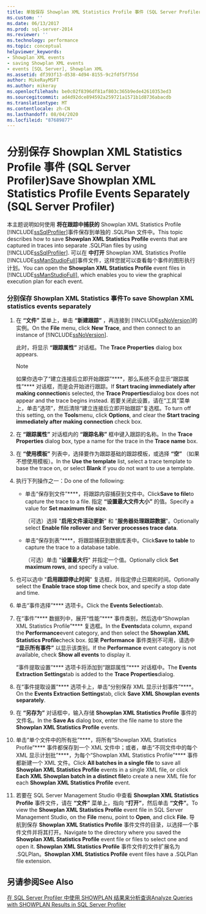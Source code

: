 ```yaml
---
title: 单独保存 Showplan XML Statistics Profile 事件 (SQL Server Profiler) | Microsoft Docs
ms.custom: ''
ms.date: 06/13/2017
ms.prod: sql-server-2014
ms.reviewer: ''
ms.technology: performance
ms.topic: conceptual
helpviewer_keywords:
- Showplan XML events
- saving Showplan XML events
- events [SQL Server], Showplan XML
ms.assetid: df393f13-d538-4d94-8155-9c2fdf5f755d
author: MikeRayMSFT
ms.author: mikeray
ms.openlocfilehash: be0c02f8396df81af803c365b9ede42610353ed3
ms.sourcegitcommit: ad4d92dce894592a259721a1571b1d8736abacdb
ms.translationtype: MT
ms.contentlocale: zh-CN
ms.lasthandoff: 08/04/2020
ms.locfileid: "87689877"
---
```

# <a name="save-showplan-xml-statistics-profile-events-separately-sql-server-profiler"></a><span data-ttu-id="0b863-102">分别保存 Showplan XML Statistics Profile 事件 (SQL Server Profiler)</span><span class="sxs-lookup"><span data-stu-id="0b863-102">Save Showplan XML Statistics Profile Events Separately (SQL Server Profiler)</span></span>
  <span data-ttu-id="0b863-103">本主题说明如何使用 **将在跟踪中捕获的** Showplan XML Statistics Profile [!INCLUDE[ssSqlProfiler](../../includes/sssqlprofiler-md.md)]事件保存到单独的 .SQLPlan 文件中。</span><span class="sxs-lookup"><span data-stu-id="0b863-103">This topic describes how to save **Showplan XML Statistics Profile** events that are captured in traces into separate .SQLPlan files by using [!INCLUDE[ssSqlProfiler](../../includes/sssqlprofiler-md.md)].</span></span> <span data-ttu-id="0b863-104">可以在 **中打开** Showplan XML Statistics Profile [!INCLUDE[ssManStudioFull](../../includes/ssmanstudiofull-md.md)]事件文件，这样您就可以查看每个事件的图形执行计划。</span><span class="sxs-lookup"><span data-stu-id="0b863-104">You can open the **Showplan XML Statistics Profile** event files in [!INCLUDE[ssManStudioFull](../../includes/ssmanstudiofull-md.md)], which enables you to view the graphical execution plan for each event.</span></span>  
  
### <a name="to-save-showplan-xml-statistics-events-separately"></a><span data-ttu-id="0b863-105">分别保存 Showplan XML Statistics 事件</span><span class="sxs-lookup"><span data-stu-id="0b863-105">To save Showplan XML statistics events separately</span></span>  
  
1.  <span data-ttu-id="0b863-106">在 **“文件”** 菜单上，单击 **“新建跟踪”** ，再连接到 [!INCLUDE[ssNoVersion](../../includes/ssnoversion-md.md)]的实例。</span><span class="sxs-lookup"><span data-stu-id="0b863-106">On the **File** menu, click **New Trace**, and then connect to an instance of [!INCLUDE[ssNoVersion](../../includes/ssnoversion-md.md)].</span></span>  
  
     <span data-ttu-id="0b863-107">此时，将显示 **“跟踪属性”** 对话框。</span><span class="sxs-lookup"><span data-stu-id="0b863-107">The **Trace Properties** dialog box appears.</span></span>  
  
    > [!NOTE]  
    >  <span data-ttu-id="0b863-108">如果你选中了“建立连接后立即开始跟踪”\*\*\*\*，那么系统不会显示“跟踪属性”\*\*\*\* 对话框，而是会开始进行跟踪。</span><span class="sxs-lookup"><span data-stu-id="0b863-108">If **Start tracing immediately after making connection**is selected, the **Trace Properties**dialog box does not appear and the trace begins instead.</span></span> <span data-ttu-id="0b863-109">若要关闭此设置，请在“工具”菜单上，单击“选项”，然后清除“建立连接后立即开始跟踪”复选框。</span><span class="sxs-lookup"><span data-stu-id="0b863-109">To turn off this setting, on the **Tools**menu, click **Options**, and clear the **Start tracing immediately after making connection** check box.</span></span>  
  
2.  <span data-ttu-id="0b863-110">在 **“跟踪属性”** 对话框内的 **“跟踪名称”** 框中键入跟踪的名称。</span><span class="sxs-lookup"><span data-stu-id="0b863-110">In the **Trace Properties** dialog box, type a name for the trace in the **Trace name** box.</span></span>  
  
3.  <span data-ttu-id="0b863-111">在 **“使用模板”** 列表中，选择要作为跟踪基础的跟踪模板，或选择 **“空”** （如果不想使用模板）。</span><span class="sxs-lookup"><span data-stu-id="0b863-111">In the **Use the template** list, select a trace template to base the trace on, or select **Blank** if you do not want to use a template.</span></span>  
  
4.  <span data-ttu-id="0b863-112">执行下列操作之一：</span><span class="sxs-lookup"><span data-stu-id="0b863-112">Do one of the following:</span></span>  
  
    -   <span data-ttu-id="0b863-113">单击“保存到文件”\*\*\*\*，将跟踪内容捕获到文件中。</span><span class="sxs-lookup"><span data-stu-id="0b863-113">Click**Save to file**to capture the trace to a file.</span></span> <span data-ttu-id="0b863-114">指定 **“设置最大文件大小”** 的值。</span><span class="sxs-lookup"><span data-stu-id="0b863-114">Specify a value for **Set maximum file size**.</span></span>  
  
         <span data-ttu-id="0b863-115">（可选）选择 "**启用文件滚动更新**" 和 "**服务器处理跟踪数据**"。</span><span class="sxs-lookup"><span data-stu-id="0b863-115">Optionally select **Enable file rollover** and **Server processes trace data**.</span></span>  
  
    -   <span data-ttu-id="0b863-116">单击“保存到表”\*\*\*\*，将跟踪捕获到数据库表中。</span><span class="sxs-lookup"><span data-stu-id="0b863-116">Click**Save to table** to capture the trace to a database table.</span></span>  
  
         <span data-ttu-id="0b863-117">（可选）单击 "**设置最大行**" 并指定一个值。</span><span class="sxs-lookup"><span data-stu-id="0b863-117">Optionally click **Set maximum rows**, and specify a value.</span></span>  
  
5.  <span data-ttu-id="0b863-118">也可以选中 "**启用跟踪停止时间**" 复选框，并指定停止日期和时间。</span><span class="sxs-lookup"><span data-stu-id="0b863-118">Optionally select the **Enable trace stop time** check box, and specify a stop date and time.</span></span>  
  
6.  <span data-ttu-id="0b863-119">单击“事件选择”\*\*\*\* 选项卡。</span><span class="sxs-lookup"><span data-stu-id="0b863-119">Click the **Events Selection**tab.</span></span>  
  
7.  <span data-ttu-id="0b863-120">在“事件”\*\*\*\* 数据列中，展开“性能”\*\*\*\* 事件类别，然后选中“Showplan XML Statistics Profile”\*\*\*\* 复选框。</span><span class="sxs-lookup"><span data-stu-id="0b863-120">In the **Events**data column, expand the **Performance**event category, and then select the **Showplan XML Statistics Profile**check box.</span></span> <span data-ttu-id="0b863-121">如果 **Performance** 事件类别不可用，请选中 **“显示所有事件”** 以显示该类别。</span><span class="sxs-lookup"><span data-stu-id="0b863-121">If the **Performance** event category is not available, check **Show all events** to display it.</span></span>  
  
     <span data-ttu-id="0b863-122">“事件提取设置”\*\*\*\* 选项卡将添加到“跟踪属性”\*\*\*\* 对话框中。</span><span class="sxs-lookup"><span data-stu-id="0b863-122">The **Events Extraction Settings**tab is added to the **Trace Properties**dialog.</span></span>  
  
8.  <span data-ttu-id="0b863-123">在“事件提取设置”\*\*\*\* 选项卡上，单击“分别保存 XML 显示计划事件”\*\*\*\*。</span><span class="sxs-lookup"><span data-stu-id="0b863-123">On the **Events Extraction Settings**tab, click **Save XML Showplan events separately**.</span></span>  
  
9. <span data-ttu-id="0b863-124">在 **“另存为”** 对话框中，输入存储 **Showplan XML Statistics Profile** 事件的文件名。</span><span class="sxs-lookup"><span data-stu-id="0b863-124">In the **Save As** dialog box, enter the file name to store the **Showplan XML Statistics Profile** events.</span></span>  
  
10. <span data-ttu-id="0b863-125">单击“单个文件中的所有批”\*\*\*\*，将所有“Showplan XML Statistics Profile”\*\*\*\* 事件都保存到一个 XML 文件中；或者，单击“不同文件中的每个 XML 显示计划批”\*\*\*\*，为每个“Showplan XML Statistics Profile”\*\*\*\* 事件都新建一个 XML 文件。</span><span class="sxs-lookup"><span data-stu-id="0b863-125">Click **All batches in a single file** to save all **Showplan XML Statistics Profile** events in a single XML file, or click **Each XML Showplan batch in a distinct file**to create a new XML file for each **Showplan XML Statistics Profile** event.</span></span>  
  
11. <span data-ttu-id="0b863-126">若要在 SQL Server Management Studio 中查看 **Showplan XML Statistics Profile** 事件文件，请在 **“文件”** 菜单上，指向 **“打开”**，然后单击 **“文件”**。</span><span class="sxs-lookup"><span data-stu-id="0b863-126">To view the **Showplan XML Statistics Profile** event file in SQL Server Management Studio, on the **File** menu, point to **Open**, and click **File**.</span></span> <span data-ttu-id="0b863-127">导航到保存 **Showplan XML Statistics Profile** 事件文件的目录，以选择一个事件文件并将其打开。</span><span class="sxs-lookup"><span data-stu-id="0b863-127">Navigate to the directory where you saved the **Showplan XML Statistics Profile** event file or files to select one and open it.</span></span> <span data-ttu-id="0b863-128">**Showplan XML Statistics Profile** 事件文件的文件扩展名为 .SQLPlan。</span><span class="sxs-lookup"><span data-stu-id="0b863-128">**Showplan XML Statistics Profile** event files have a .SQLPlan file extension.</span></span>  
  
## <a name="see-also"></a><span data-ttu-id="0b863-129">另请参阅</span><span class="sxs-lookup"><span data-stu-id="0b863-129">See Also</span></span>  
 [<span data-ttu-id="0b863-130">在 SQL Server Profiler 中使用 SHOWPLAN 结果来分析查询</span><span class="sxs-lookup"><span data-stu-id="0b863-130">Analyze Queries with SHOWPLAN Results in SQL Server Profiler</span></span>](../../tools/sql-server-profiler/analyze-queries-with-showplan-results-in-sql-server-profiler.md)  
  
  
